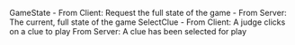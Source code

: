 GameState - From Client: Request the full state of the game
          - From Server: The current, full state of the game
SelectClue - From Client: A judge clicks on a clue to play
             From Server: A clue has been selected for play